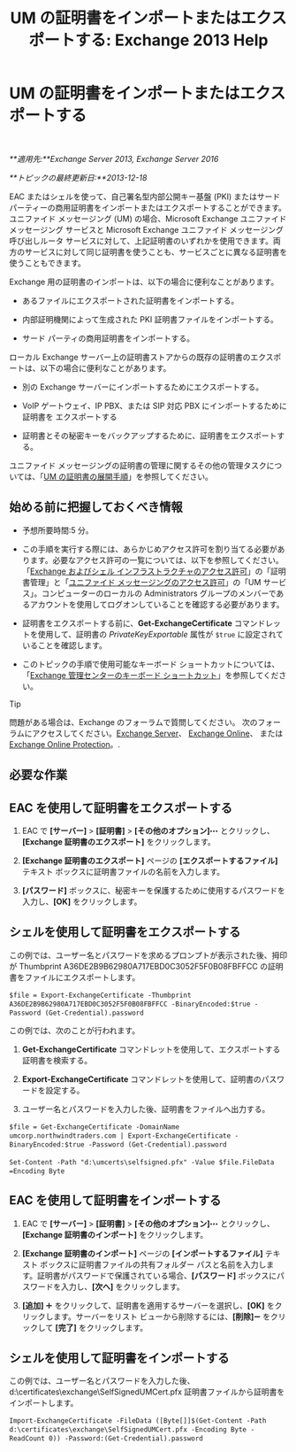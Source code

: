 ﻿---
title: 'UM の証明書をインポートまたはエクスポートする: Exchange 2013 Help'
TOCTitle: UM の証明書をインポートまたはエクスポートする
ms:assetid: ee688c33-2e08-47e7-95fc-04ba10238341
ms:mtpsurl: https://technet.microsoft.com/ja-jp/library/Dn205143(v=EXCHG.150)
ms:contentKeyID: 54652994
ms.date: 04/24/2018
mtps_version: v=EXCHG.150
ms.translationtype: HT
---

# UM の証明書をインポートまたはエクスポートする

 

_**適用先:**Exchange Server 2013, Exchange Server 2016_

_**トピックの最終更新日:**2013-12-18_

EAC またはシェルを使って、自己署名型内部公開キー基盤 (PKI) またはサードパーティーの商用証明書をインポートまたはエクスポートすることができます。ユニファイド メッセージング (UM) の場合、Microsoft Exchange ユニファイド メッセージング サービスと Microsoft Exchange ユニファイド メッセージング呼び出しルータ サービスに対して、上記証明書のいずれかを使用できます。両方のサービスに対して同じ証明書を使うことも、サービスごとに異なる証明書を使うこともできます。

Exchange 用の証明書のインポートは、以下の場合に便利なことがあります。

  - あるファイルにエクスポートされた証明書をインポートする。

  - 内部証明機関によって生成された PKI 証明書ファイルをインポートする。

  - サード パーティの商用証明書をインポートする。

ローカル Exchange サーバー上の証明書ストアからの既存の証明書のエクスポートは、以下の場合に便利なことがあります。

  - 別の Exchange サーバーにインポートするためにエクスポートする。

  - VoIP ゲートウェイ、IP PBX、または SIP 対応 PBX にインポートするために証明書を エクスポートする

  - 証明書とその秘密キーをバックアップするために、証明書をエクスポートする。

ユニファイド メッセージングの証明書の管理に関するその他の管理タスクについては、「[UM の証明書の展開手順](deploying-certificates-for-um-procedures-exchange-2013-help.md)」を参照してください。

## 始める前に把握しておくべき情報

  - 予想所要時間:5 分。

  - この手順を実行する際には、あらかじめアクセス許可を割り当てる必要があります。必要なアクセス許可の一覧については、以下を参照してください。「[Exchange およびシェル インフラストラクチャのアクセス許可](exchange-and-shell-infrastructure-permissions-exchange-2013-help.md)」の「証明書管理」と「[ユニファイド メッセージングのアクセス許可](unified-messaging-permissions-exchange-2013-help.md)」の「UM サービス」。コンピューターのローカルの Administrators グループのメンバーであるアカウントを使用してログオンしていることを確認する必要があります。

  - 証明書をエクスポートする前に、**Get-ExchangeCertificate** コマンドレットを使用して、証明書の *PrivateKeyExportable* 属性が `$true` に設定されていることを確認します。

  - このトピックの手順で使用可能なキーボード ショートカットについては、「[Exchange 管理センターのキーボード ショートカット](keyboard-shortcuts-in-the-exchange-admin-center-exchange-online-protection-help.md)」を参照してください。


> [!TIP]
> 問題がある場合は、Exchange のフォーラムで質問してください。 次のフォーラムにアクセスしてください。<A href="https://go.microsoft.com/fwlink/p/?linkid=60612">Exchange Server</A>、 <A href="https://go.microsoft.com/fwlink/p/?linkid=267542">Exchange Online</A>、 または <A href="https://go.microsoft.com/fwlink/p/?linkid=285351">Exchange Online Protection</A>。.



## 必要な作業

## EAC を使用して証明書をエクスポートする

1.  EAC で **\[サーバー\]** \> **\[証明書\]** \> **\[その他のオプション\]**![\[その他のオプション\] アイコン](images/JJ150550.5381819e-3b21-4873-8714-e9b956290b28(EXCHG.150).gif "[その他のオプション] アイコン") とクリックし、**\[Exchange 証明書のエクスポート\]** をクリックします。

2.  **\[Exchange 証明書のエクスポート\]** ページの **\[エクスポートするファイル\]** テキスト ボックスに証明書ファイルの名前を入力します。

3.  **\[パスワード\]** ボックスに、秘密キーを保護するために使用するパスワードを入力し、**\[OK\]** をクリックします。

## シェルを使用して証明書をエクスポートする

この例では、ユーザー名とパスワードを求めるプロンプトが表示された後、拇印が Thumbprint A36DE2B9B62980A717EBD0C3052F5F0B08FBFFCC の証明書をファイルにエクスポートします。

    $file = Export-ExchangeCertificate -Thumbprint A36DE2B9B62980A717EBD0C3052F5F0B08FBFFCC -BinaryEncoded:$true -Password (Get-Credential).password

この例では、次のことが行われます。

1.  **Get-ExchangeCertificate** コマンドレットを使用して、エクスポートする証明書を検索する。

2.  **Export-ExchangeCertificate** コマンドレットを使用して、証明書のパスワードを設定する。

3.  ユーザー名とパスワードを入力した後、証明書をファイルへ出力する。

<!-- end list -->

    $file = Get-ExchangeCertificate -DomainName umcorp.northwindtraders.com | Export-ExchangeCertificate -BinaryEncoded:$true -Password (Get-Credential).password

    Set-Content -Path "d:\umcerts\selfsigned.pfx" -Value $file.FileData =Encoding Byte

## EAC を使用して証明書をインポートする

1.  EAC で **\[サーバー\]** \> **\[証明書\]** \> **\[その他のオプション\]**![\[その他のオプション\] アイコン](images/JJ150550.5381819e-3b21-4873-8714-e9b956290b28(EXCHG.150).gif "[その他のオプション] アイコン") とクリックし、**\[Exchange 証明書のインポート\]** をクリックします。

2.  **\[Exchange 証明書のインポート\]** ページの **\[インポートするファイル\]** テキスト ボックスに証明書ファイルの共有フォルダー パスと名前を入力します。証明書がパスワードで保護されている場合、**\[パスワード\]** ボックスにパスワードを入力し、**\[次へ\]** をクリックします。

3.  **\[追加\]** ![\[追加\] アイコン](images/JJ218640.c1e75329-d6d7-4073-a27d-498590bbb558(EXCHG.150).gif "[追加] アイコン") をクリックして、証明書を適用するサーバーを選択し、**\[OK\]** をクリックします。サーバーをリスト ビューから削除するには、**\[削除\]**![\[削除\] アイコン](images/Dd362328.479b6ced-8d64-4277-a725-f17fea202b28(EXCHG.150).gif "[削除] アイコン") をクリックして **\[完了\]** をクリックします。

## シェルを使用して証明書をインポートする

この例では、ユーザー名とパスワードを入力した後、d:\\certificates\\exchange\\SelfSignedUMCert.pfx 証明書ファイルから証明書をインポートします。

    Import-ExchangeCertificate -FileData ([Byte[]]$(Get-Content -Path d:\certificates\exchange\SelfSignedUMCert.pfx -Encoding Byte -ReadCount 0)) -Password:(Get-Credential).password

